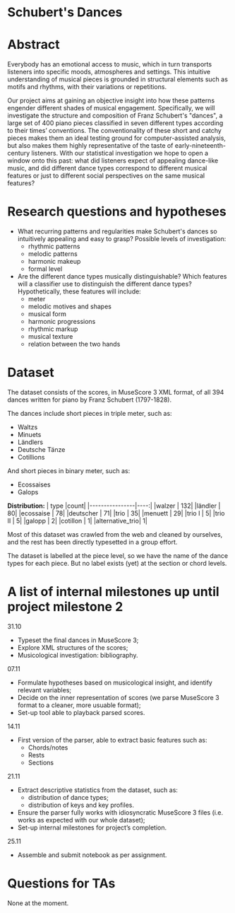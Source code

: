 # Schubert's Dances

# Abstract

Everybody has an emotional access to music, which in turn transports listeners into specific moods, atmospheres and settings.
This intuitive understanding of musical pieces is grounded in structural elements such as motifs and rhythms, with their variations or repetitions. 

Our project aims at gaining an objective insight into how these patterns engender different shades of musical engagement.
Specifically, we will investigate the structure and composition of Franz Schubert's "dances",
a large set of 400 piano pieces classified in seven different types according to their times’ conventions.
The conventionality of these short and catchy pieces makes them an ideal testing ground for computer-assisted analysis,
but also makes them highly representative of the taste of early-nineteenth-century listeners.
With our statistical investigation we hope to open a window onto this past:
what did listeners expect of appealing dance-like music,
and did different dance types correspond to different musical features or just to different social perspectives on the same musical features?

# Research questions and hypotheses

* What recurring patterns and regularities make Schubert's dances so intuitively appealing and easy to grasp? Possible levels of investigation:
  * rhythmic patterns
  * melodic patterns
  * harmonic makeup
  * formal level
* Are the different dance types musically distinguishable? Which features will a classifier use to distinguish the different dance types? Hypothetically, these features will include:
  * meter
  * melodic motives and shapes
  * musical form
  * harmonic progressions
  * rhythmic markup
  * musical texture
  * relation between the two hands

# Dataset
The dataset consists of the scores, in MuseScore 3 XML format, of all 394 dances written for piano by Franz Schubert (1797-1828).

The dances include short pieces in triple meter, such as:
* Waltzs
* Minuets
* Ländlers
* Deutsche Tänze
* Cotillions

And short pieces in binary meter, such as:
* Ecossaises
* Galops

**Distribution:**
|     type       |count|
|----------------|----:|
|walzer          |  132|
|ländler         |   80|
|ecossaise       |   78|
|deutscher       |   71|
|trio            |   35|
|menuett         |   29|
|trio I          |    5|
|trio II         |    5|
|galopp          |    2|
|cotillon        |    1|
|alternative_trio|    1|

Most of this dataset was crawled from the web and cleaned by ourselves,
and the rest has been directly typesetted in a group effort.

The dataset is labelled at the piece level, so we have the name of the dance types for each piece.
But no label exists (yet) at the section or chord levels.

# A list of internal milestones up until project milestone 2
31.10
* Typeset the final dances in MuseScore 3;
* Explore XML structures of the scores;
* Musicological investigation: bibliography.

07.11
* Formulate hypotheses based on musicological insight, and identify relevant variables;
* Decide on the inner representation of scores (we parse MuseScore 3 format to a cleaner, more usuable format);
* Set-up tool able to playback parsed scores.

14.11
* First version of the parser, able to extract basic features such as:
  * Chords/notes
  * Rests
  * Sections

21.11
* Extract descriptive statistics from the dataset, such as:
  * distribution of dance types;
  * distribution of keys and key profiles.
* Ensure the parser fully works with idiosyncratic MuseScore 3 files (i.e. works as expected with our whole dataset);
* Set-up internal milestones for project’s completion. 

25.11
* Assemble and submit notebook as per assignment.


# Questions for TAs

None at the moment.

